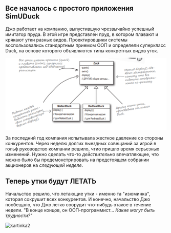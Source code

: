 ##  Все началось с простого приложения SimUDuck

Джо  работает на компанию, выпустившую чрезвычайно успешный имитатор пруда. В этой игре представлен пруд, в котором плавают и крякают утки разных  видов. Проектировщики системы воспользовались стандартным приемом ООП и определели  суперкласс Duck, на основе которого объявляются типы конкретных видов уток.

![kartinka1](https://github.com/dvoryadkin98/hello-world/blob/master/images/%D0%A1%D0%BD%D0%B8%D0%BC%D0%BE%D0%BA.PNG?raw=true)

За последний год компания испытывала жесткое давление со стороны конкурентов. Через неделю долгих выездных совещаний за игрой в гольф руководство компании решило, чтио пришло время серьезных изменений. Нужно сделать что-то *действительно* впечатляющее, что можно было бы продемонстрировать на предстоящем собрании акционеров на *следующей неделе*.

## Теперь утки будут ЛЕТАТЬ

Начальство решило, что летающие утки - именно та "изюминка", которая сокрушит всех конкурентов. И конечно, начальство Джо пообещало, что Джо легко соорудит что-нибудь этакое в течение недели. "В конце концов, он ООП-программист... *Какие могут быть трудности?"*

![kartinka2]()
